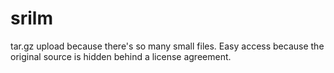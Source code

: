 # srilm
tar.gz upload because there's so many small files.  Easy access because the original source is hidden behind a license agreement.
